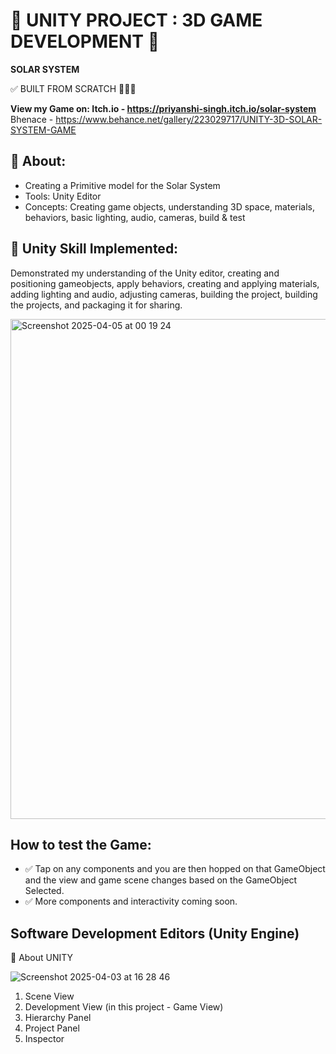 # 🚀 UNITY PROJECT : 3D GAME DEVELOPMENT 🌌  

**SOLAR SYSTEM**

✅ BUILT FROM SCRATCH 👩🏻‍💻

**View my Game on: 
Itch.io -  https://priyanshi-singh.itch.io/solar-system**
Bhenace -  https://www.behance.net/gallery/223029717/UNITY-3D-SOLAR-SYSTEM-GAME

## 🎯 About:  
- Creating a Primitive model for the Solar System  
- Tools: Unity Editor  
- Concepts: Creating game objects, understanding 3D space, materials, behaviors, basic lighting, audio, cameras, build & test  

## 🚀 Unity Skill Implemented:
Demonstrated my understanding of the Unity editor, creating and positioning gameobjects, apply behaviors, creating and applying materials, adding lighting and audio, adjusting cameras, building the project, building the projects, and packaging it for sharing.

<img width="800" alt="Screenshot 2025-04-05 at 00 19 24" src="https://github.com/user-attachments/assets/8e7f54a2-acbb-496a-a03b-d313e7ffcf79" />


## How to test the Game:
- ✅ Tap on any components and you are then hopped on that GameObject and the view and game scene changes based on the GameObject Selected.
- ✅ More components and interactivity coming soon.

## Software Development Editors (Unity Engine)
🚀 About UNITY

![Screenshot 2025-04-03 at 16 28 46](https://github.com/user-attachments/assets/b7483150-abaf-49ba-a34e-5a551f1d890a)

1) Scene View
2) Development View (in this project - Game View)
3) Hierarchy Panel
4) Project Panel
5) Inspector
